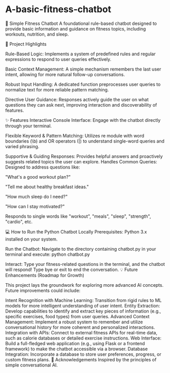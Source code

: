 # A-basic-fitness-chatbot

🤖 Simple Fitness Chatbot A foundational rule-based chatbot designed to provide basic information and guidance on fitness topics, including workouts, nutrition, and sleep.

🌟 Project Highlights

Rule-Based Logic: Implements a system of predefined rules and regular expressions to respond to user queries effectively.

Basic Context Management: A simple mechanism remembers the last user intent, allowing for more natural follow-up conversations.

Robust Input Handling: A dedicated function preprocesses user queries to normalize text for more reliable pattern matching.

Directive User Guidance: Responses actively guide the user on what questions they can ask next, improving interaction and discoverability of features.

✨ Features
Interactive Console Interface: Engage with the chatbot directly through your terminal.

Flexible Keyword & Pattern Matching: Utilizes re module with word boundaries (\b) and OR operators (|) to understand single-word queries and varied phrasing.

Supportive & Guiding Responses: Provides helpful answers and proactively suggests related topics the user can explore.
Handles Common Queries: Designed to address questions like:

"What's a good workout plan?"

"Tell me about healthy breakfast ideas."

"How much sleep do I need?"

"How can I stay motivated?"

Responds to single words like "workout", "meals", "sleep", "strength", "cardio", etc.

💻 How to Run the Python Chatbot Locally
Prerequisites:
Python 3.x installed on your system.


Run the Chatbot: Navigate to the directory containing chatbot.py in your terminal and execute:
python chatbot.py

Interact: Type your fitness-related questions in the terminal, and the chatbot will respond! Type bye or exit to end the conversation.
💡 Future Enhancements (Roadmap for Growth)

This project lays the groundwork for exploring more advanced AI concepts. Future improvements could include:

Intent Recognition with Machine Learning: Transition from rigid rules to ML models for more intelligent understanding of user intent.
Entity Extraction: Develop capabilities to identify and extract key pieces of information (e.g., specific exercises, food types) from user queries.
Advanced Context Management: Implement a robust system to remember and utilize conversational history for more coherent and personalized interactions.
Integration with APIs: Connect to external fitness APIs for real-time data, such as calorie databases or detailed exercise instructions.
Web Interface: Build a full-fledged web application (e.g., using Flask or a frontend framework) to make the chatbot accessible via a browser.
Database Integration: Incorporate a database to store user preferences, progress, or custom fitness plans.
🙏 Acknowledgements
Inspired by the principles of simple conversational AI.
